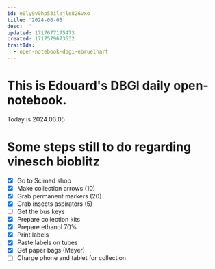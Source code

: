 ```yaml
---
id: e0ly9v0hp53ilajle826vxo
title: '2024-06-05'
desc: ''
updated: 1717677175473
created: 1717579673632
traitIds:
  - open-notebook-dbgi-ebruelhart
---
```

# This is Edouard's DBGI daily open-notebook.

Today is 2024.06.05

# Some steps still to do regarding vinesch bioblitz

- [x] Go to Scimed shop
- [x] Make collection arrows (10)
- [x] Grab permanent markers (20)
- [x] Grab insects aspirators (5)
- [ ] Get the bus keys
- [x] Prepare collection kits
- [x] Prepare ethanol  70%
- [x] Print labels
- [x] Paste labels on tubes
- [x] Get paper bags (Meyer)
- [ ] Charge phone and tablet for collection